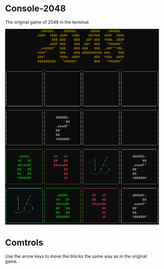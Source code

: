 # Console-2048
The original game of 2048 in the terminal.

![Alt text](Console_2048.png)

# Comtrols

Use the arrow keys to move the blocks the same way as in the original game.
